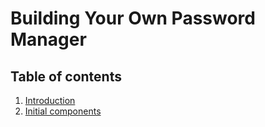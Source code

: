 Building Your Own Password Manager
==================================

Table of contents
-----------------

1. [Introduction](./sections/Introduction.md)
2. [Initial components](./sections/InitialComponent.md)
